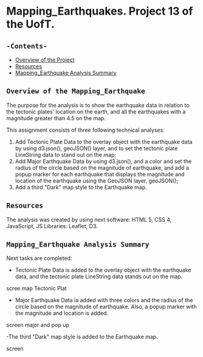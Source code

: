 # Mapping_Earthquakes. Project 13 of the UofT.
## `-Contents-`	
	
- [Overview of the Project](#overview-of-the-Mapping_Earthquake-Analysis)
- [Resources](#resources)	
- [Mapping_Earthquake Analysis Summary](#Mapping_Earthquake-Analysis-Summary)	
## `Overview of the Mapping_Earthquake`	
	
The purpose for the analysis is 
to show the earthquake data in relation to the tectonic plates’ location on the earth, 
and all the earthquakes with a magnitude greater than 4.5 on the map.

This assignment consists of three following technical analyses:
  1. Add Tectonic Plate Data to the overlay object with the earthquake data by using d3.json(), geoJSON() layer, and to set the tectonic plate LineString data to stand out on the map;
  2. Add Major Earthquake Data by using d3.json(), and a color and set the radius of the circle based on the magnitude of earthquake, and add a popup marker for each earthquake that displays the magnitude and location of the earthquake using the GeoJSON layer, geoJSON();
  3. Add a third "Dark" map style to the Earthquake map.
## `Resources`	
The analysis was created by using next software: HTML 5, CSS 4, JavaScript, JS Libraries: Leaflet, D3.
## `Mapping_Earthquake Analysis Summary`	

Next tasks are completed: 
  - Tectonic Plate Data is added to the overlay object with the earthquake data, and the tectonic plate LineString data stands out on the map.

  scree map Tectonic Plat

  - Major Earthquake Data ia added with three colors and the radius of the circle based on the magnitude of earthquake. Also, a popup marker with the magnitude and location is added.

  screen major and pop up

  -The third "Dark" map style is added to the Earthquake map.

  screen